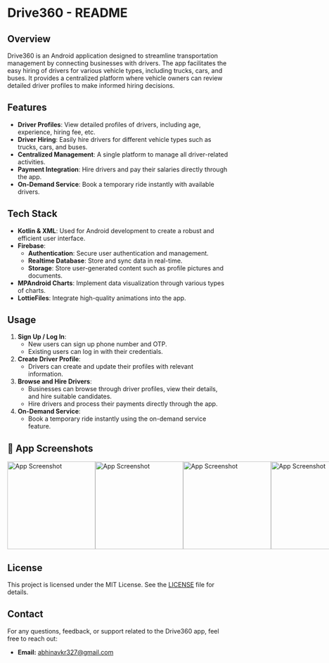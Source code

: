 # Drive360 - README

## Overview

Drive360 is an Android application designed to streamline transportation management by connecting businesses with drivers. The app facilitates the easy hiring of drivers for various vehicle types, including trucks, cars, and buses. It provides a centralized platform where vehicle owners can review detailed driver profiles to make informed hiring decisions.

## Features

- **Driver Profiles**: View detailed profiles of drivers, including age, experience, hiring fee, etc.
- **Driver Hiring**: Easily hire drivers for different vehicle types such as trucks, cars, and buses.
- **Centralized Management**: A single platform to manage all driver-related activities.
- **Payment Integration**: Hire drivers and pay their salaries directly through the app.
- **On-Demand Service**: Book a temporary ride instantly with available drivers.

## Tech Stack

- **Kotlin & XML**: Used for Android development to create a robust and efficient user interface.
- **Firebase**:
  - **Authentication**: Secure user authentication and management.
  - **Realtime Database**: Store and sync data in real-time.
  - **Storage**: Store user-generated content such as profile pictures and documents.
- **MPAndroid Charts**: Implement data visualization through various types of charts.
- **LottieFiles**: Integrate high-quality animations into the app.

## Usage

1. **Sign Up / Log In**:
   - New users can sign up phone number and OTP.
   - Existing users can log in with their credentials.
2. **Create Driver Profile**:
   - Drivers can create and update their profiles with relevant information.
3. **Browse and Hire Drivers**:
   - Businesses can browse through driver profiles, view their details, and hire suitable candidates.
   - Hire drivers and process their payments directly through the app.
4. **On-Demand Service**:
   - Book a temporary ride instantly using the on-demand service feature.
  
## 📱 App Screenshots

<div style="display: flex; justify-content: space-between;">
  <img src="https://github.com/CoderAbhi27/Drive360/assets/126502784/266e9da3-2fc0-48ac-82df-afd2a7bf669a" alt="App Screenshot" width="200">
  <img src="https://github.com/CoderAbhi27/Drive360/assets/126502784/a9759880-a95b-4c22-8ac2-383459776bcc" alt="App Screenshot" width="200">
  <img src="https://github.com/CoderAbhi27/Drive360/assets/126502784/da5ed570-105f-47e1-af9e-d8a6df397fe4" alt="App Screenshot" width="200">
  <img src="https://github.com/CoderAbhi27/Drive360/assets/126502784/93aa8419-2ac1-475c-a5ee-5b306e668f2f" alt="App Screenshot" width="200">
  <img src="https://github.com/CoderAbhi27/Drive360/assets/126502784/54716303-1c97-4ffb-960e-3f5fc700361b" alt="App Screenshot" width="200">
  <img src="https://github.com/CoderAbhi27/Drive360/assets/126502784/01c2d56d-3d45-4463-bf93-4cd0f4fce00b" alt="App Screenshot" width="200">
  <img src="https://github.com/CoderAbhi27/Drive360/assets/126502784/5ace6e81-78d2-4fb5-bb94-12a284f49b11" alt="App Screenshot" width="200">
  <img src="https://github.com/CoderAbhi27/Drive360/assets/126502784/f4e2e748-c269-4796-9bd8-847a95c4ffad" alt="App Screenshot" width="200">
</div>


## License

This project is licensed under the MIT License. See the [LICENSE](https://github.com/CoderAbhi27/Drive360/blob/master/LICENSE) file for details.

## Contact

For any questions, feedback, or support related to the Drive360 app, feel free to reach out:
- **Email:** [abhinavkr327@gmail.com](mailto:abhinavkr327@gmail.com)
